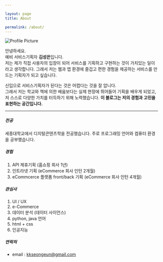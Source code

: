 ```yaml
---

layout: page
title: About

permalink: /about/
---
```


<img src="{{ site.baseurl }}/assets/profile.jpg" title="Profile Picture" class="profile">

안녕하세요.  
예비 서비스기획자 **김성은**입니다.  
저는 제가 직접 사용자의 입장이 되어 서비스를 기획하고 구현하는 것이 가치있는 일이라고 생각합니다.
그래서 저는 웹과 앱 환경에 즐겁고 편한 경험을 제공하는 서비스를 만드는 기획자가 되고 싶습니다.

신입으로 서비스기획자가 된다는 것은 어렵다는 것을 잘 압니다.  
그래서 저는 학교와 책에 의한 배움보다는 실제 현장에 뛰어들어 기획을 배우게 되었고,  
저 스스로 다양한 가치를 터득하기 위해 노력했습니다. **이 블로그는 저의 경험과 고민을 표현하는 공간입니다.**

---------

##### 전공
세종대학교에서 디지털콘텐츠학을 전공했습니다. 주로 프로그래밍 언어와 컴퓨터 환경을 공부했습니다.

##### 경험
1. API 제휴기획 (홈쇼핑 회사 1년)
2. 인트라넷 기획 (eCommerce 회사 인턴 2개월)
3. eCommcerce 플랫폼 front/back 기획 (eCommerce 회사 인턴 4개월)

##### 관심사
1. UI / UX
2. e-Commerce
3. 데이터 분석 (데이터 사이언스)
4. python, java 언어
5. html + css
6. 인공지능

##### 연락처
- email : kkseongeun@gmail.com
